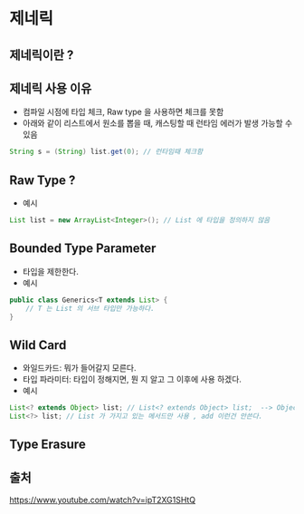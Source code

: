 # 제네릭
## 제네릭이란 ?
## 제네릭 사용 이유
- 컴파일 시점에 타입 체크, Raw type 을 사용하면 체크를 못함 
- 아래와 같이 리스트에서 원소를 뽑을 때, 캐스팅할 때 런타임 에러가 발생 가능할 수 있음
```java
String s = (String) list.get(0); // 런타임때 체크함 
```

## Raw Type ? 
- 예시
```java
List list = new ArrayList<Integer>(); // List 에 타입을 정의하지 않음 
```

## Bounded Type Parameter
- 타입을 제한한다.
- 예시
```java
public class Generics<T extends List> {
    // T 는 List 의 서브 타입만 가능하다.
}
```

## Wild Card
- 와일드카드: 뭐가 들어갈지 모른다.
- 타입 파라미터: 타입이 정해지면, 뭔 지 알고 그 이후에 사용 하겠다. 
- 예시
```java
List<? extends Object> list; // List<? extends Object> list;  --> Object 의 기능만 사용할거임
List<?> list; // List 가 가지고 있는 메서드만 사용 , add 이런건 안쓴다.
```

## Type Erasure


## 출처
https://www.youtube.com/watch?v=ipT2XG1SHtQ